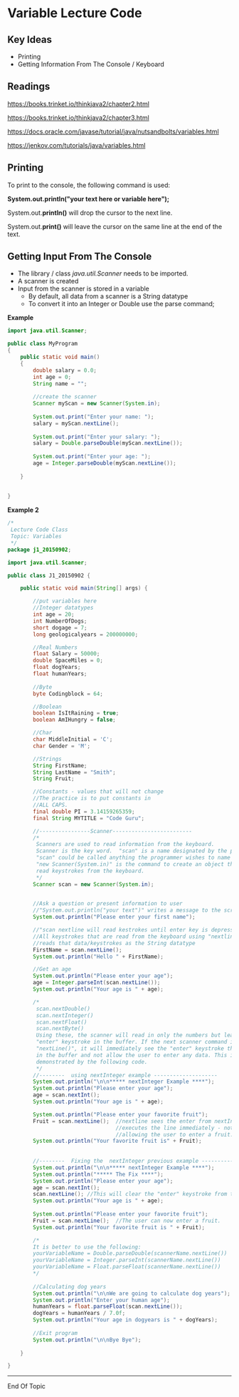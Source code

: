 # Variable Lecture Code



## Key Ideas

* Printing
* Getting Information From The Console / Keyboard



## Readings

https://books.trinket.io/thinkjava2/chapter2.html

https://books.trinket.io/thinkjava2/chapter3.html



https://docs.oracle.com/javase/tutorial/java/nutsandbolts/variables.html

https://jenkov.com/tutorials/java/variables.html



## Printing

To print to the console, the following command is used:

**System.out.println("your text here or variable here");**

System.out.**println()** will drop the cursor to the next line.

System.out.**print()** will leave the cursor on the same line at the end of the text.

## Getting Input From The Console
* The library / class *java.util.Scanner* needs to be imported.
* A scanner is created 
* Input from the scanner is stored in a variable
  * By default, all data from a scanner is a String datatype
  * To convert it into an Integer or Double use  the parse command;


**Example**

```java
import java.util.Scanner;

public class MyProgram
{
    public static void main()
    {
        double salary = 0.0;
        int age = 0;
        String name = "";
        
        //create the scanner
        Scanner myScan = new Scanner(System.in);
        
        System.out.print("Enter your name: ");
        salary = myScan.nextLine();
        
        System.out.print("Enter your salary: ");
        salary = Double.parseDouble(myScan.nextLine());
            
        System.out.print("Enter your age: ");
        age = Integer.parseDouble(myScan.nextLine());       
        
    }
    
    
}

```



**Example 2**


```java
/*
 Lecture Code Class 
 Topic: Variables
 */
package j1_20150902;

import java.util.Scanner;

public class J1_20150902 {

    public static void main(String[] args) {

        //put variables here
        //Integer datatypes
        int age = 20;
        int NumberOfDogs;
        short dogage = 7;
        long geologicalyears = 200000000;

        //Real Numbers
        float Salary = 50000;
        double SpaceMiles = 0;
        float dogYears;
        float humanYears;
        
        //Byte
        byte Codingblock = 64;

        //Boolean
        boolean IsItRaining = true;
        boolean AmIHungry = false;

        //Char
        char MiddleInitial = 'C';
        char Gender = 'M';

        //Strings
        String FirstName;
        String LastName = "Smith";
        String Fruit;

        //Constants - values that will not change
        //The practice is to put constants in 
        //ALL CAPS.
        final double PI = 3.14159265359;
        final String MYTITLE = "Code Guru";

        //----------------Scanner-------------------------
        /*
         Scanners are used to read information from the keyboard.
         Scanner is the key word.  "scan" is a name designated by the programmer.
         "scan" could be called anything the programmer wishes to name it. 
         "new Scanner(System.in)" is the command to create an object that will
         read keystrokes from the keyboard.
         */
        Scanner scan = new Scanner(System.in);

        
        //Ask a question or present information to user
        //"System.out.println("your text")" writes a message to the screen
        System.out.println("Please enter your first name");

        //"scan nextline will read kestrokes until enter key is depressed.
        //All keystrokes that are read from the keyboard using "nextline"
        //reads that data/keystrokes as the String datatype
        FirstName = scan.nextLine();
        System.out.println("Hello " + FirstName);

        //Get an age
        System.out.println("Please enter your age");
        age = Integer.parseInt(scan.nextLine());
        System.out.println("Your age is " + age);

        /*
         scan.nextDouble()
         scan.nextInteger()
         scan.nextFloat()
         scan.nextByte()
         Using these, the scanner will read in only the numbers but leave the
         "enter" keystroke in the buffer. If the next scanner command is 
         "nextLine()", it will immediately see the "enter" keystroke that was
         in the buffer and not allow the user to enter any data. This is 
         demonstrated by the following code.
         */
        //--------  using nextInteger example --------------------
        System.out.println("\n\n***** nextInteger Example ****");
        System.out.println("Please enter your age");
        age = scan.nextInt();
        System.out.println("Your age is " + age);

        System.out.println("Please enter your favorite fruit");
        Fruit = scan.nextLine();  //nextline sees the enter from nextInt and
                                  //executes the line immediately - not
                                  //allowing the user to enter a fruit.
        System.out.println("Your favorite fruit is" + Fruit); 
        
        
        //--------  Fixing the  nextInteger previous example ------------------
        System.out.println("\n\n***** nextInteger Example ****");
        System.out.println("***** The Fix ****");
        System.out.println("Please enter your age");
        age = scan.nextInt();
        scan.nextLine(); //This will clear the "enter" keystroke from the buffer
        System.out.println("Your age is " + age);
        
        System.out.println("Please enter your favorite fruit");
        Fruit = scan.nextLine();  //The user can now enter a fruit.
        System.out.println("Your favorite fruit is " + Fruit);

        /*
        It is better to use the following:
        yourVariableName = Double.parseDouble(scannerName.nextLine())
        yourVariableName = Integer.parseInt(scannerName.nextLine())
        yourVariableName = Float.parseFloat(scannerName.nextLine())
        */
        
        //Calculating dog years
        System.out.println("\n\nWe are going to calculate dog years");
        System.out.println("Enter your human age");
        humanYears = float.parseFloat(scan.nextLine());
        dogYears = humanYears / 7.0f;
        System.out.println("Your age in dogyears is " + dogYears);
        
        //Exit program
        System.out.println("\n\nBye Bye");
        
    }

}
```



---

End Of Topic

